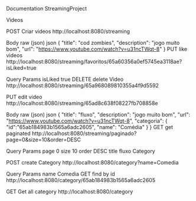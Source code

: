 Documentation
StreamingProject
﻿

Videos
﻿

POST
Criar videos
http://localhost:8080/streaming
﻿

Body
raw (json)
json
{
    "title": "cod zombies",
    "description": "jogo muito bom",
    "url": "https://www.youtube.com/watch?v=u31ncTWqt-8"
}
PUT
like videos
http://localhost:8080/streaming/favoritos/65a60356a0ef5745ea3118ae?isLiked=true
﻿

Query Params
isLiked
true
DELETE
delete Video
http://localhost:8080/streaming/65a968089810355a4f9d5592
﻿

PUT
edit video
http://localhost:8080/streaming/65ad8c638f08227fb708858e
﻿

Body
raw (json)
json
{
    "title": "fluxo",
    "description": "jogo muito bom",
    "url": "https://www.youtube.com/watch?v=u31ncTWqt-8",
    "categoria": {
        "id":"65ab184983b1565a6adc2605",
        "name": "Comédia"
    }
}
GET
get paginated
http://localhost:8080/streaming/paginado?page=0&size=10&order=DESC
﻿

Query Params
page
0
size
10
order
DESC
title
fluxo
Category
﻿

POST
create Category
http://localhost:8080/category?name=Comedia
﻿

Query Params
name
Comedia
GET
find by id
http://localhost:8080/category/65ab184983b1565a6adc2605
﻿

GET
Get all category
http://localhost:8080/category

